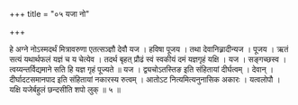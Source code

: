 +++
title = "०५ यजा नो"

+++

हे अग्ने नोऽस्मदर्थं मित्रावरुणा एतत्सञ्ज्ञौ देवौ यज । हविषा पूजय । तथा देवानिन्न्रादीन्यज । पूजय । ऋतं सत्यं यथार्थफलं यज्ञं च य चेत्येव । तदर्थ बृहत् प्रौढं स्वं स्वकीयं दमं यज्ञगृहं यक्षि । यज । सङ्गच्छस्व । त्वय्यन्तर्विद्यमाने सति हि यज्ञ गृहं पूज्यते ॥ यज । द्व्यचोऽतस्तिङ इति संहितायां दीर्घत्वम् । देवान् । दीर्घादटसमानपाद इति संहितायां नकारस्य रुत्वम् । आतोऽट नित्यमित्यनुनासिक अकारः । यत्वलोपौ । यक्षि यजेर्बहुलं छन्दसीति शपो लुक् ॥ ५ ॥